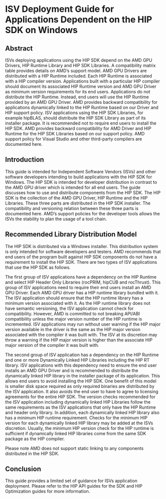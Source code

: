 # ISV Deployment Guide for Applications Dependent on the HIP SDK on Windows

## Abstract
ISVs deploying applications using the HIP SDK depend on the AMD GPU Drivers, HIP Runtime Library and HIP SDK Libraries. A compatibility matrix table provides details on AMD’s support model. AMD GPU Drivers are distributed with a HIP Runtime included. Each HIP Runtime is associated with a HIP compiler version. Applications built with a particular HIP compiler should document its associated HIP Runtime version and AMD GPU Driver as minimum version requirements for its end users. Applications do not distribute the HIP Runtime. Instead, end users will use the HIP Runtime provided by an AMD GPU Driver. AMD provides backward compatibility for applications dynamically linked to the HIP Runtime based on our Driver and HIP support policy. ISV applications using the HIP SDK Libraries, for example hipBLAS, should distribute the HIP SDK Library as part of its installer package. It is recommended not to require end users to install the HIP SDK. AMD provides backward compatibility for AMD Driver and HIP Runtime for the HIP SDK Libraries based on our support policy. AMD support policy for Visual Studio and other third-party compilers are documented here.

## Introduction
This guide is intended for Independent Software Vendors (ISVs) and other software developers intending to build applications with the HIP SDK for Windows. The HIP SDK is intended for developer distribution in contrast to the AMD GPU driver which is intended for all end users. The guide discusses how to use and distribute components from the HIP SDK. The HIP SDK is the collection of the AMD GPU Driver, HIP Runtime and the HIP Libraries. These three parts are distributed in the HIP SDK installer. The compatibility and versioning relation between these three parts is documented here. AMD’s support policies for the developer tools allows the ISVs the stability to plan the usage of a tool chain.

## Recommended Library Distribution Model
The HIP SDK is distributed via a Windows installer. This distribution system is only intended for software developers and testers. AMD recommends that end users of the program built against HIP SDK components do not have a requirement to install the HIP SDK. There are two types of ISV applications that use the HIP SDK as follows.

The first group of ISV applications have a dependency on the HIP Runtime and select HIP Header Only Libraries (rocPRIM, hipCUB and rocThrust).  This group of ISV applications need to require their end users install an AMD GPU Driver. Each AMD GPU driver has a HIP runtime library bundled with it. The ISV application should ensure that the HIP runtime library has a minimum version associated with it. As the HIP runtime library does not have semantic versioning, the ISV application cannot check for compatibility. However, AMD is committed to not breaking API/ABI compatibility unless the major version number of the HIP runtime is incremented. ISV applications may run without user warning if the HIP major version available in the driver is the same as the HIP major version associated with the compiler it was built with. The ISV at its discretion may throw a warning if the HIP major version is higher than the associate HIP major version of the compiler it was built with.

The second group of ISV application has a dependency on the HIP Runtime and one or more Dynamically Linked HIP Libraries including the HIP RT library. ISV applications with this dependency need to ensure the end user installs an AMD GPU Driver and is recommended to distribute the dynamically linked HIP library in the installer package of its application. This allows end users to avoid installing the HIP SDK. One benefit of this model is smaller disk space required as only required binaries are distributed by the ISV application. It also avoids the end user to have to agree to licensing agreements for the entire HIP SDK. The version checks recommended for the ISV application including dynamically linked HIP Libraries follow the same requirements as the ISV applications that only have the HIP Runtime and header only library. In addition, each dynamically linked HIP library also has a minimum HIP runtime requirement. Checks for the minimum HIP version for each dynamically linked HIP library may be added at the ISVs discretion. Usually, the minimum HIP version check for the HIP runtime is sufficient if dynamically linked HIP libraries come from the same SDK package as the HIP compiler.

Please note AMD does not support static linking to any components distributed in the HIP SDK.

## Conclusion
This guide provides a limited set of guidance for ISVs application deployment. Please refer to the HIP API guides for the SDK and HIP Optimization guides for more information.
